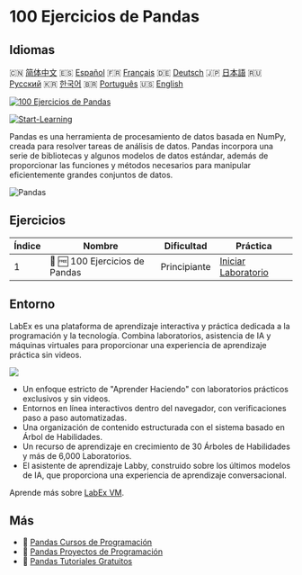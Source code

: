 # 100 Ejercicios de Pandas

## Idiomas

🇨🇳 [简体中文](README_zh.md) 🇪🇸 [Español](README_es.md) 🇫🇷 [Français](README_fr.md) 🇩🇪 [Deutsch](README_de.md) 🇯🇵 [日本語](README_ja.md) 🇷🇺 [Русский](README_ru.md) 🇰🇷 [한국어](README_ko.md) 🇧🇷 [Português](README_pt.md) 🇺🇸 [English](README.md) 

[![100 Ejercicios de Pandas](https://cover-creator.labex.io/100-pandas-exercises.png?lang=es)](https://labex.io/es/courses/100-pandas-exercises)

[![Start-Learning](https://img.shields.io/badge/Start-Learning-whitesmoke?style=for-the-badge)](https://labex.io/es/courses/100-pandas-exercises)

Pandas es una herramienta de procesamiento de datos basada en NumPy, creada para resolver tareas de análisis de datos. Pandas incorpora una serie de bibliotecas y algunos modelos de datos estándar, además de proporcionar las funciones y métodos necesarios para manipular eficientemente grandes conjuntos de datos.

![Pandas](https://img.shields.io/badge/Pandas-whitesmoke?style=for-the-badge&logo=pandas)


## Ejercicios

|   Índice | Nombre                         | Dificultad   | Práctica                                                                                              |
|----------|--------------------------------|--------------|-------------------------------------------------------------------------------------------------------|
|        1 | 📖 🆓 100 Ejercicios de Pandas | Principiante | <a target='_blank' href='https://labex.io/es/labs/100-pandas-exercises-20747'>Iniciar Laboratorio</a> |

## Entorno

LabEx es una plataforma de aprendizaje interactiva y práctica dedicada a la programación y la tecnología. Combina laboratorios, asistencia de IA y máquinas virtuales para proporcionar una experiencia de aprendizaje práctica sin videos.

![](https://tutorial-screenshot.getvm.io/images/vm-1725247253.png)

- Un enfoque estricto de "Aprender Haciendo" con laboratorios prácticos exclusivos y sin videos.
- Entornos en línea interactivos dentro del navegador, con verificaciones paso a paso automatizadas.
- Una organización de contenido estructurada con el sistema basado en Árbol de Habilidades.
- Un recurso de aprendizaje en crecimiento de 30 Árboles de Habilidades y más de 6,000 Laboratorios.
- El asistente de aprendizaje Labby, construido sobre los últimos modelos de IA, que proporciona una experiencia de aprendizaje conversacional.

Aprende más sobre [LabEx VM](https://support.labex.io/using-labex/virtual-machine).

## Más

- 🔗 [Pandas Cursos de Programación](https://github.com/labex-labs/awesome-programming-courses)
- 🔗 [Pandas Proyectos de Programación](https://github.com/labex-labs/awesome-programming-projects)
- 🔗 [Pandas Tutoriales Gratuitos](https://github.com/labex-labs/pandas-free-tutorials)

